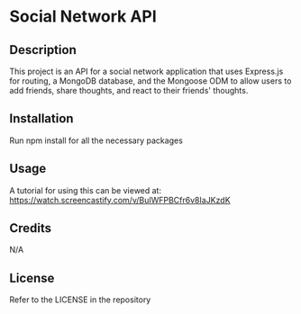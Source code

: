 # Social Network API

## Description

This project is an API for a social network application that uses Express.js for routing, a MongoDB database, and the Mongoose ODM to allow users to add friends, share thoughts, and react to their friends' thoughts.

## Installation

Run npm install for all the necessary packages

## Usage

A tutorial for using this can be viewed at: https://watch.screencastify.com/v/BuIWFPBCfr6v8IaJKzdK

## Credits

N/A

## License

Refer to the LICENSE in the repository
